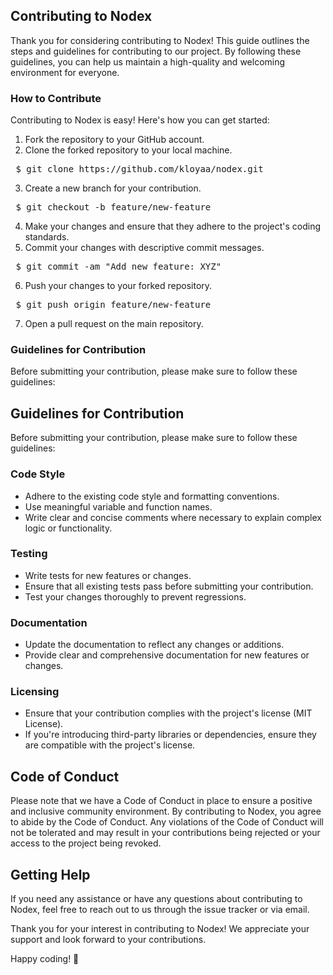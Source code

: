 ## Contributing to Nodex
Thank you for considering contributing to Nodex! This guide outlines the steps and guidelines for contributing to our project. By following these guidelines, you can help us maintain a high-quality and welcoming environment for everyone.

<h3>How to Contribute</h3>

Contributing to Nodex is easy! Here's how you can get started:

1. Fork the repository to your GitHub account.
2. Clone the forked repository to your local machine.
<pre> $ git clone https://github.com/kloyaa/nodex.git </pre>

3. Create a new branch for your contribution.
<pre> $ git checkout -b feature/new-feature </pre>

4. Make your changes and ensure that they adhere to the project's coding standards.
5. Commit your changes with descriptive commit messages.
<pre> $ git commit -am "Add new feature: XYZ" </pre>

6. Push your changes to your forked repository.
<pre> $ git push origin feature/new-feature</pre>

7. Open a pull request on the main repository.

<h3>Guidelines for Contribution</h3>

Before submitting your contribution, please make sure to follow these guidelines:

## Guidelines for Contribution

Before submitting your contribution, please make sure to follow these guidelines:

### Code Style

- Adhere to the existing code style and formatting conventions.
- Use meaningful variable and function names.
- Write clear and concise comments where necessary to explain complex logic or functionality.

### Testing

- Write tests for new features or changes.
- Ensure that all existing tests pass before submitting your contribution.
- Test your changes thoroughly to prevent regressions.

### Documentation

- Update the documentation to reflect any changes or additions.
- Provide clear and comprehensive documentation for new features or changes.

### Licensing

- Ensure that your contribution complies with the project's license (MIT License).
- If you're introducing third-party libraries or dependencies, ensure they are compatible with the project's license.

## Code of Conduct

Please note that we have a Code of Conduct in place to ensure a positive and inclusive community environment. By contributing to Nodex, you agree to abide by the Code of Conduct. Any violations of the Code of Conduct will not be tolerated and may result in your contributions being rejected or your access to the project being revoked.

## Getting Help

If you need any assistance or have any questions about contributing to Nodex, feel free to reach out to us through the issue tracker or via email.

Thank you for your interest in contributing to Nodex! We appreciate your support and look forward to your contributions.

Happy coding! 🚀